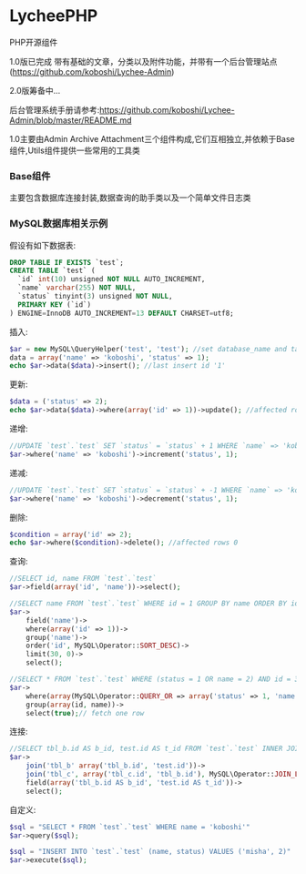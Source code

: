 LycheePHP
=========

PHP开源组件

1.0版已完成
带有基础的文章，分类以及附件功能，并带有一个后台管理站点(https://github.com/koboshi/Lychee-Admin)

2.0版筹备中...

后台管理系统手册请参考:https://github.com/koboshi/Lychee-Admin/blob/master/README.md

1.0主要由Admin Archive Attachment三个组件构成,它们互相独立,并依赖于Base组件,Utils组件提供一些常用的工具类

### Base组件

主要包含数据库连接封装,数据查询的助手类以及一个简单文件日志类

### MySQL数据库相关示例

假设有如下数据表:

```SQL
DROP TABLE IF EXISTS `test`;
CREATE TABLE `test` (
  `id` int(10) unsigned NOT NULL AUTO_INCREMENT,
  `name` varchar(255) NOT NULL,
  `status` tinyint(3) unsigned NOT NULL,
  PRIMARY KEY (`id`)
) ENGINE=InnoDB AUTO_INCREMENT=13 DEFAULT CHARSET=utf8;
```

插入:

```PHP
$ar = new MySQL\QueryHelper('test', 'test'); //set database_name and table_name
data = array('name' => 'koboshi', 'status' => 1);
echo $ar->data($data)->insert(); //last insert id '1'
```

更新:

```PHP
$data = ('status' => 2);
echo $ar->data($data)->where(array('id' => 1))->update(); //affected rows 1
```

递增:

```PHP
//UPDATE `test`.`test` SET `status` = `status` + 1 WHERE `name` => 'koboshi';
$ar->where('name' => 'koboshi')->increment('status', 1);
```

递减:

```PHP
//UPDATE `test`.`test` SET `status` = `status` + -1 WHERE `name` => 'koboshi';
$ar->where('name' => 'koboshi')->decrement('status', 1);
```

删除:

```PHP
$condition = array('id' => 2);
echo $ar->where($condition)->delete(); //affected rows 0
```

查询:

```PHP
//SELECT id, name FROM `test`.`test`
$ar->field(array('id', 'name'))->select();

//SELECT name FROM `test`.`test` WHERE id = 1 GROUP BY name ORDER BY id DESC LIMIT 0, 30
$ar->
    field('name')->
    where(array('id' => 1))->
    group('name')->
    order('id', MySQL\Operator::SORT_DESC)->
    limit(30, 0)->
    select();

//SELECT * FROM `test`.`test` WHERE (status = 1 OR name = 2) AND id = 3 GROUP BY id, name
$ar->
    where(array(MySQL\Operator::QUERY_OR => array('status' => 1, 'name' => 2), 'id' => 3))->
    group(array(id, name))->
    select(true);// fetch one row
```

连接:

```PHP
//SELECT tbl_b.id AS b_id, test.id AS t_id FROM `test`.`test` INNER JOIN `tbl_b` ON `test`.`id` = `tbl_b`.`id` LEFT JOIN `tbl_c` ON `tbl_c`.`id` = `tbl_b`.`id`
$ar->
    join('tbl_b' array('tbl_b.id', 'test.id'))->
    join('tbl_c', array('tbl_c.id', 'tbl_b.id'), MySQL\Operator::JOIN_LEFT)->
    field(array('tbl_b.id AS b_id', 'test.id AS t_id'))->
    select();
```

自定义:

```PHP
$sql = "SELECT * FROM `test`.`test` WHERE name = 'koboshi'"
$ar->query($sql);

$sql = "INSERT INTO `test`.`test` (name, status) VALUES ('misha', 2)"
$ar->execute($sql);
```
